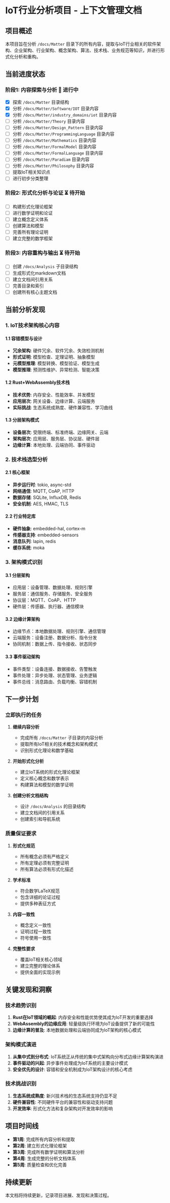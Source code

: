 # IoT行业分析项目 - 上下文管理文档

## 项目概述

本项目旨在分析 `/docs/Matter` 目录下的所有内容，提取与IoT行业相关的软件架构、企业架构、行业架构、概念架构、算法、技术栈、业务规范等知识，并进行形式化分析和重构。

## 当前进度状态

### 阶段1: 内容探索与分析 🔄 进行中

- [x] 探索 `/docs/Matter` 目录结构
- [x] 分析 `/docs/Matter/Software/IOT` 目录内容
- [x] 分析 `/docs/Matter/industry_domains/iot` 目录内容
- [ ] 分析 `/docs/Matter/Theory` 目录内容
- [ ] 分析 `/docs/Matter/Design_Pattern` 目录内容
- [ ] 分析 `/docs/Matter/ProgrammingLanguage` 目录内容
- [ ] 分析 `/docs/Matter/Mathematics` 目录内容
- [ ] 分析 `/docs/Matter/FormalModel` 目录内容
- [ ] 分析 `/docs/Matter/FormalLanguage` 目录内容
- [ ] 分析 `/docs/Matter/Paradiam` 目录内容
- [ ] 分析 `/docs/Matter/Philosophy` 目录内容
- [ ] 提取IoT相关知识点
- [ ] 进行初步分类整理

### 阶段2: 形式化分析与论证 ⏳ 待开始

- [ ] 构建形式化理论框架
- [ ] 进行数学证明和论证
- [ ] 建立概念定义体系
- [ ] 创建算法和模型
- [ ] 完善所有理论证明
- [ ] 建立完整的数学框架

### 阶段3: 内容重构与输出 ⏳ 待开始

- [ ] 创建 `/docs/Analysis` 子目录结构
- [ ] 生成形式化markdown文档
- [ ] 建立文档间引用关系
- [ ] 完善目录和索引
- [ ] 创建所有核心主题文档

## 当前分析发现

### 1. IoT技术架构核心内容

#### 1.1 容错模型与设计

- **冗余架构**: 硬件冗余、软件冗余、失效检测机制
- **形式证明**: 模型检查、定理证明、抽象模型
- **元模型推理**: 模型转换、模型验证、模型生成
- **模型推理**: 预测性维护、异常检测、智能决策

#### 1.2 Rust+WebAssembly技术栈

- **技术优势**: 内存安全、性能效率、并发模型
- **应用层次**: 网关设备、边缘计算、云端服务
- **实际挑战**: 生态系统成熟度、硬件兼容性、学习曲线

#### 1.3 分层架构模式

- **设备层次**: 受限终端、标准终端、边缘网关、云端
- **架构层次**: 应用层、服务层、协议层、硬件层
- **边缘计算**: 本地处理、云端协同、事件驱动

### 2. 技术栈选型分析

#### 2.1 核心框架

- **异步运行时**: tokio, async-std
- **网络通信**: MQTT, CoAP, HTTP
- **数据存储**: SQLite, InfluxDB, Redis
- **安全机制**: AES, HMAC, TLS

#### 2.2 行业特定库

- **硬件抽象**: embedded-hal, cortex-m
- **传感器支持**: embedded-sensors
- **消息队列**: lapin, redis
- **缓存系统**: moka

### 3. 架构模式识别

#### 3.1 分层架构

- 应用层：设备管理、数据处理、规则引擎
- 服务层：通信服务、存储服务、安全服务
- 协议层：MQTT、CoAP、HTTP
- 硬件层：传感器、执行器、通信模块

#### 3.2 边缘计算架构

- 边缘节点：本地数据处理、规则引擎、通信管理
- 云端服务：设备注册、数据分析、指令分发
- 协同机制：数据上传、指令接收、状态同步

#### 3.3 事件驱动架构

- 事件类型：设备连接、数据接收、告警触发
- 事件处理：异步处理、状态管理、业务逻辑
- 事件总线：消息路由、负载均衡、容错机制

## 下一步计划

### 立即执行的任务

1. **继续内容分析**
   - 完成所有 `/docs/Matter` 子目录的内容分析
   - 提取所有IoT相关的技术概念和架构模式
   - 识别形式化理论和数学基础

2. **开始形式化分析**
   - 建立IoT系统的形式化理论框架
   - 定义核心概念和数学表示
   - 构建算法和模型的数学证明

3. **创建分析文档结构**
   - 设计 `/docs/Analysis` 的目录结构
   - 建立文档间的引用关系
   - 创建索引和导航系统

### 质量保证要求

1. **形式化规范**
   - 所有概念必须有严格定义
   - 所有定理必须有完整证明
   - 所有算法必须有形式化描述

2. **学术标准**
   - 符合数学LaTeX规范
   - 包含详细的论证过程
   - 提供多种表征方式

3. **内容一致性**
   - 概念定义一致性
   - 证明过程一致性
   - 符号使用一致性

4. **完整性要求**
   - 覆盖IoT相关核心领域
   - 建立完整的理论体系
   - 提供全面的实现示例

## 关键发现和洞察

### 技术趋势识别

1. **Rust在IoT领域的崛起**: 内存安全和性能优势使其成为IoT开发的重要选择
2. **WebAssembly的边缘应用**: 轻量级执行环境为IoT设备提供了新的可能性
3. **边缘计算的普及**: 本地数据处理和云端协同成为IoT架构的核心模式

### 架构模式演进

1. **从集中式到分布式**: IoT系统正从传统的集中式架构向分布式边缘计算架构演进
2. **事件驱动的兴起**: 异步事件处理成为IoT系统的主要设计模式
3. **安全优先的设计**: 容错和安全机制成为IoT架构设计的核心考虑

### 技术挑战识别

1. **生态系统成熟度**: 新兴技术栈的生态系统支持仍显不足
2. **硬件兼容性**: 不同硬件平台的兼容性和驱动支持问题
3. **开发效率**: 形式化方法和复杂架构对开发效率的影响

## 项目时间线

- **第1周**: 完成所有内容分析和提取
- **第2周**: 建立形式化理论框架
- **第3周**: 完成所有数学证明和算法分析
- **第4周**: 生成完整的分析文档体系
- **第5周**: 质量检查和优化完善

## 持续更新

本文档将持续更新，记录项目进展、发现和决策过程。
